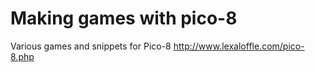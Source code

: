 # Making games with pico-8

Various games and snippets for Pico-8
http://www.lexaloffle.com/pico-8.php
